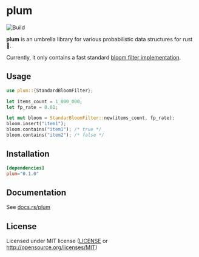 # plum

![Build](https://github.com/distrentic/plum/workflows/Build/badge.svg)

**plum** is an umbrella library for various probabilistic data structures for rust :crab:.

Currently, it only contains a fast standard [bloom filter implementation](https://onatm.dev/2020/08/10/let-s-implement-a-bloom-filter/).

## Usage

```rust
use plum::{StandardBloomFilter};

let items_count = 1_000_000;
let fp_rate = 0.01;

let mut bloom = StandarBloomFilter::new(items_count, fp_rate);
bloom.insert("item1");
bloom.contains("item1"); /* true */
bloom.contains("item2"); /* false */
```

## Installation

```toml
[dependencies]
plum="0.1.0"
```

## Documentation

See [docs.rs/plum](https://docs.rs/plum)

## License

Licensed under MIT license ([LICENSE](LICENSE) or <http://opensource.org/licenses/MIT>)
